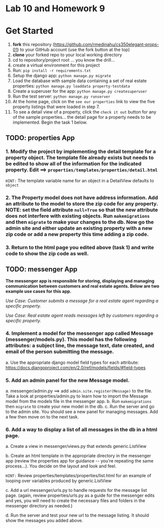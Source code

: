 Lab 10 and Homework 9
====

# Get Started
1. __fork__ this repository (https://github.com/rmedinahu/cs350elegant-props-01) to your GitHub account (use the fork button at the top)
2. __clone__ your forked repo to your local working directory
3. cd to repository/project root
... you know the drill...
4. create a virtual environment for this project
5. Run: `pip install -r requirements.txt`
6. Setup the django app: `python manage.py migrate`
7. Load the database with sample data containing a set of real estate properties: `python manage.py loaddata property-testdata`
8. Create a superuser for the app: `python manage.py createsuperuser`
9. Run the test server: `python manage.py runserver`
10. At the home page, click on the `see our properties` link to view the five property listings that were loaded in step 7.
11. To see a detail view of a property, click the `check it out` button for any of the sample properties... the detail page for a property needs to be implemented. Begin the task 1 below.

TODO: properties App
----

### 1. Modify the project by implementing the detail template for a property object. The template file already exists but needs to be edited to show all of the information for the indicated property. Edit ==> `properties/templates/properties/detail.html`

`HINT:` The template variable name for an object in a DetailView defaults to `object`

### 2. The Property model does not have address information. Add an attribute to the model to store the zip code for any property. NOTE: set the field attribute `null=True` so that the new attribute does not interfere with existing objects. Run `makemigrations` and then `migrate` to make your changes to the db. Now go the admin site and either update an existing property with a new zip code or add a new property this time adding a zip code.

### 3. Return to the html page you edited above (task 1) and write code to show the zip code as well.

TODO: messenger App
----
__The messenger app is responsible for storing, displaying and managing communication between customers and real estate agents. Below are two example use cases for this app.__

_Use Case: Customer submits a message for a real estate agent regarding a specific property._

_Use Case: Real estate agent reads messages left by customers regarding a specific property._


### 4. Implement a model for the messenger app called __Message__ (messenger/models.py). This model has the following attributes: a subject line, the message text, date created, and email of the person submitting the message. 

a. Use the appropriate django model field types for each attribute: https://docs.djangoproject.com/en/2.0/ref/models/fields/#field-types

### 5. Add an admin panel for the new Message model.

a. messenger/admin.py ==> add `admin.site.register(Message)` to the file. Take a look at properties/admin.py to learn how to import the Message model from the models file in the messenger app.
b. Run `makemigrations` then `migrate` to create your new model in the db.
c. Run the server and go to the admin site. You should see a new panel for managing messages. Add a few then move on to the next task.

### 6. Add a way to display a list of all messages in the db in a html page.

a. Create a view in messenger/views.py that extends generic.ListView

b. Create an html template in the appropriate directory in the messenger app (review the properties app for guidance -- you're repeating the same process...). You decide on the layout and look and feel.

`HINT:` Review properties/templates/properties/list.html for an example of looping over variables produced by generic.ListView

c. Add a url messenger/urls.py to handle requests for the message list page. (again, review properties/urls.py as a guide for the messenger edits and yes, you will need to create the necessary files and folders in the messenger directory as needed.)

d. Run the server and test your new url to the message listing. It should show the messages you added above.






